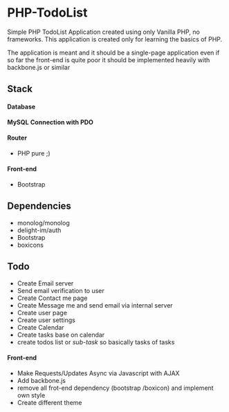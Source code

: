 PHP-TodoList
============

Simple PHP TodoList Application created using only Vanilla PHP, no frameworks.
This application is created only for learning the basics of PHP.

The application is meant and it should be a single-page application even if so far the 
front-end is quite poor it should be implemented heavily with backbone.js or similar 


Stack
-----

#### Database

**MySQL**
**Connection with PDO**

#### Router

* PHP pure ;) 

#### Front-end

* Bootstrap

Dependencies
------------

* monolog/monolog
* delight-im/auth
* Bootstrap
* boxicons

Todo
----

* Create Email server
* Send email verification to user
* Create Contact me page 
* Create Message me and send email via internal server
* Create user page 
* Create user settings 
* Create Calendar 
* Create tasks base on calendar
* create todos list or *sub-task* so basically tasks of tasks

#### Front-end

* Make Requests/Updates Async via Javascript with AJAX 
* Add backbone.js  
* remove all frot-end dependency (bootstrap /boxicon) and implement own style
* Create different theme 
